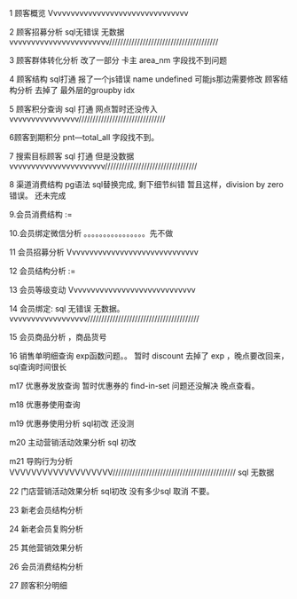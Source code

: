 1 顾客概览      Vvvvvvvvvvvvvvvvvvvvvvvvvvvvvvvv

2 顾客招募分析 sql无错误 无数据vvvvvvvvvvvvvvvvvvvvvvv///////////////////////////////////////

3 顾客群体转化分析  改了一部分 卡主  area\_nm 字段找不到问题

4 顾客结构 sql打通 报了一个js错误 name undefined  可能js那边需要修改   顾客结构分析 去掉了 最外层的groupby idx

5 顾客积分查询  sql 打通   网点暂时还没传入vvvvvvvvvvvvvvvv///////////////////////////////

6顾客到期积分  pnt—total\_all 字段找不到。

7 搜索目标顾客 sql 打通 但是没数据vvvvvvvvvvvvvvvvvvvvvv/////////////////////////////////

8 渠道消费结构   pg语法 sql替换完成, 剩下细节纠错  暂且这样，division by zero 错误。 还未完成

9.会员消费结构 :=

10.会员绑定微信分析               。。。。。。。。。。。。。。。。先不做

11 会员招募分析  Vvvvvvvvvvvvvvvvvvvvvvvvvvvvvv

12 会员结构分析 :=

13 会员等级变动  Vvvvvvvvvvvvvvvvvvvvvvvvvvvvv

14 会员绑定:   sql 无错误  无数据。vvvvvvvvvvvvvvvvvv////////////////////////////////////////

15 会员商品分析  ，商品货号

16 销售单明细查询  exp函数问题。。  暂时 discount 去掉了 exp ，晚点要改回来，sql查询时间很长

m17 优惠券发放查询           暂时优惠券的 find-in-set 问题还没解决 晚点查看。

m18 优惠券使用查询

m19 优惠券使用分析          sql初改 还没测

m20 主动营销活动效果分析   sql 初改

m21 导购行为分析             VVVVVVVVVVVVVVVVVVV//////////////////////////////////////////// sql 无数据

22 门店营销活动效果分析  sql初改 没有多少sql                              取消 不要。

23 新老会员结构分析

24 新老会员复购分析

25 其他营销效果分析

26 会员消费结构分析

27 顾客积分明细

